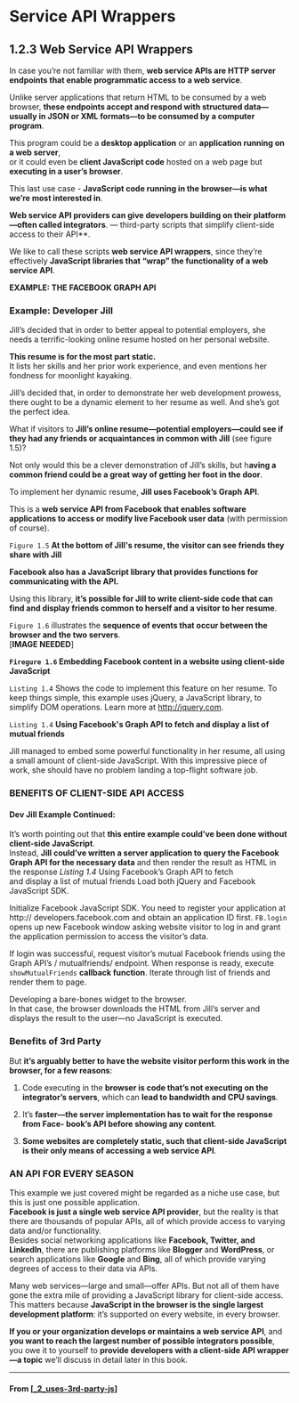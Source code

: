 # Service API Wrappers

## **1.2.3 Web Service API Wrappers**

In case you’re not familiar with them, **web service APIs are HTTP server endpoints that enable programmatic access to a web service**.

Unlike server applications that return HTML to be consumed by a web browser, **these endpoints accept and respond with structured data—usually in JSON or XML formats—to be consumed by a computer program**.

This program could be a **desktop application** or an **application running on a web server**,  
or it could even be **client JavaScript code** hosted on a web page but **executing in a user’s browser**.

This last use case - **JavaScript code running in the browser—is what we’re most interested in**.

**Web service API providers can give developers building on their platform—often called integrators**.
— third-party scripts that simplify client-side access to their API\*\*.

We like to call these scripts **web service API wrappers**, since they’re effectively **JavaScript libraries that “wrap” the functionality of a web service API**.

**EXAMPLE: THE FACEBOOK GRAPH API**

### **Example: Developer Jill**

Jill’s decided that in order to better appeal to potential employers, she needs a terrific-looking online resume hosted on her personal website.

**This resume is for the most part static.**  
It lists her skills and her prior work experience, and even mentions her fondness for moonlight kayaking.

Jill’s decided that, in order to demonstrate her web development prowess, there ought to be a dynamic element to her resume as well. And she’s got the perfect idea.

What if visitors to **Jill’s online resume—potential employers—could see if they had any friends or acquaintances in common with Jill** (see figure 1.5)?

Not only would this be a clever demonstration of Jill’s skills, but h**aving a common friend could be a great way of getting her foot in the door**.

To implement her dynamic resume, **Jill uses Facebook’s Graph API**.

This is a **web service API from Facebook that enables software applications to access or modify live Facebook user data** (with permission of course).

`Figure 1.5` **At the bottom of Jill's resume, the visitor can see friends they share with Jill**

**Facebook also has a JavaScript library that provides functions for communicating with the API.**

Using this library, **it’s possible for Jill to write client-side code that can find and display friends common to herself and a visitor to her resume**.

`Figure 1.6` illustrates the **sequence of events that occur between the browser and the two servers**.  
[**IMAGE NEEDED**]

**`Firegure 1.6` Embedding Facebook content in a website using client-side JavaScript**

`Listing 1.4` Shows the code to implement this feature on her resume. To keep things simple, this example uses jQuery, a JavaScript library, to simplify DOM operations. Learn more at http://jquery.com.

`Listing 1.4` **Using Facebook's Graph API to fetch and display a list of mutual friends**

Jill managed to embed some powerful functionality in her resume, all using a small amount of client-side JavaScript. With this impressive piece of work, she should have no problem landing a top-flight software job.

### **BENEFITS OF CLIENT-SIDE API ACCESS**

#### Dev Jill Example Continued:

It’s worth pointing out that **this entire example could’ve been done without client-side JavaScript**.  
Instead,
**Jill could’ve written a server application to query the Facebook Graph API for the necessary data**
and then render the result as HTML in the response _Listing 1.4_ Using Facebook’s Graph API to fetch  
and display a list of mutual friends Load both jQuery and Facebook JavaScript SDK.

Initialize Facebook JavaScript SDK. You need to register your application at http:// developers.facebook.com and obtain an application ID first. `FB.login` opens up new Facebook window asking website visitor to log in and grant the application permission to access the visitor’s data.

If login was successful, request visitor’s mutual Facebook friends using the Graph API’s / mutualfriends/ endpoint. When response is ready, execute `showMutualFriends` **callback function**.
Iterate through list of friends and render them to page.

Developing a bare-bones widget to the browser.  
In that case, the browser downloads the HTML from Jill’s server and displays the result to the user—no JavaScript is executed.

### **Benefits of 3rd Party**

But **it’s arguably better to have the website visitor perform this work in the browser, for a few reasons**:

1. Code executing in the **browser is code that’s not executing on the integrator’s servers**, which can **lead to bandwidth and CPU savings**.

2. It’s **faster—the server implementation has to wait for the response from Face- book’s API before showing any content**.

3. **Some websites are completely static, such that client-side JavaScript is their only means of accessing a web service API**.

### **AN API FOR EVERY SEASON**

This example we just covered might be regarded as a niche use case, but this is just one possible application.  
**Facebook is just a single web service API provider**, but the reality is that there are thousands of popular APIs, all of which provide access to varying data and/or functionality.  
Besides social networking applications like **Facebook, Twitter, and LinkedIn**, there are publishing platforms like **Blogger** and **WordPress**, or search applications like **Google** and **Bing**, all of which provide varying degrees of access to their data via APIs.

Many web services—large and small—offer APIs. But not all of them have gone the extra mile of providing a JavaScript library for client-side access. This matters because **JavaScript in the browser is the single largest development platform**: it’s supported on every website, in every browser.

**If you or your organization develops or maintains a web service API**, and **you want to reach the largest number of possible integrators possible**, you owe it to yourself to **provide developers with a client-side API wrapper—a topic** we’ll discuss in detail later in this book.

---

#### From [[_2_uses-3rd-party-js]]

[//begin]: # "Autogenerated link references for markdown compatibility"
[_2_uses-3rd-party-js]: _2_uses-3rd-party-js "Uses of 3rd Party"
[//end]: # "Autogenerated link references"
